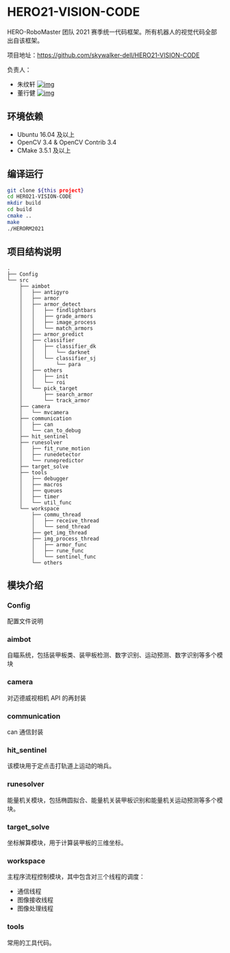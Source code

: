 # HERO21-VISION-CODE

HERO-RoboMaster 团队 2021 赛季统一代码框架。所有机器人的视觉代码全部出自该框架。

项目地址：https://github.com/skywalker-dell/HERO21-VISION-CODE

负责人：

- 朱纹轩  [![img](https://img.shields.io/badge/github-skywalker--dell-green.svg?logo=github)](https://github.com/skywalker-dell)
- 董行健  [![img](https://img.shields.io/badge/github-dannydxj-green.svg?logo=github)](https://github.com/dannydxj)

## 环境依赖

- Ubuntu 16.04 及以上
- OpenCV 3.4 & OpenCV Contrib 3.4
- CMake 3.5.1 及以上

## 编译运行

```sh
git clone ${this project}
cd HERO21-VISION-CODE
mkdir build
cd build
cmake ..
make
./HERORM2021
```

## 项目结构说明

```
.
├── Config                             
└── src
    ├── aimbot							
    │   ├── antigyro					
    │   ├── armor						
    │   ├── armor_detect				
    │   │   ├── findlightbars
    │   │   ├── grade_armors
    │   │   ├── image_process
    │   │   └── match_armors
    │   ├── armor_predict				
    │   ├── classifier					
    │   │   ├── classifier_dk
    │   │   │   └── darknet
    │   │   └── classifier_sj
    │   │       └── para
    │   ├── others
    │   │   ├── init
    │   │   └── roi
    │   └── pick_target					
    │       ├── search_armor
    │       └── track_armor
    ├── camera							
    │   └── mvcamera
    ├── communication					
    │   ├── can
    │   └── can_to_debug
    ├── hit_sentinel					
    ├── runesolver						
    │   ├── fit_rune_motion
    │   ├── runedetector
    │   └── runepredictor
    ├── target_solve					
    ├── tools							
    │   ├── debugger
    │   ├── macros
    │   ├── queues
    │   ├── timer
    │   └── util_func
    └── workspace						
        ├── commu_thread				
        │   ├── receive_thread
        │   └── send_thread
        ├── get_img_thread				
        ├── img_process_thread			
        │   ├── armor_func
        │   ├── rune_func
        │   └── sentinel_func
        └── others
```

## 模块介绍

### Config

配置文件说明

### aimbot

自瞄系统，包括装甲板类、装甲板检测、数字识别、运动预测、数字识别等多个模块

### camera

对迈德威视相机 API 的再封装

### communication

can 通信封装

### hit_sentinel

该模块用于定点击打轨道上运动的哨兵。

### runesolver

能量机关模块，包括椭圆拟合、能量机关装甲板识别和能量机关运动预测等多个模块。

### target_solve

坐标解算模块，用于计算装甲板的三维坐标。

### workspace

主程序流程控制模块，其中包含对三个线程的调度：

- 通信线程
- 图像接收线程
- 图像处理线程

### tools

常用的工具代码。
